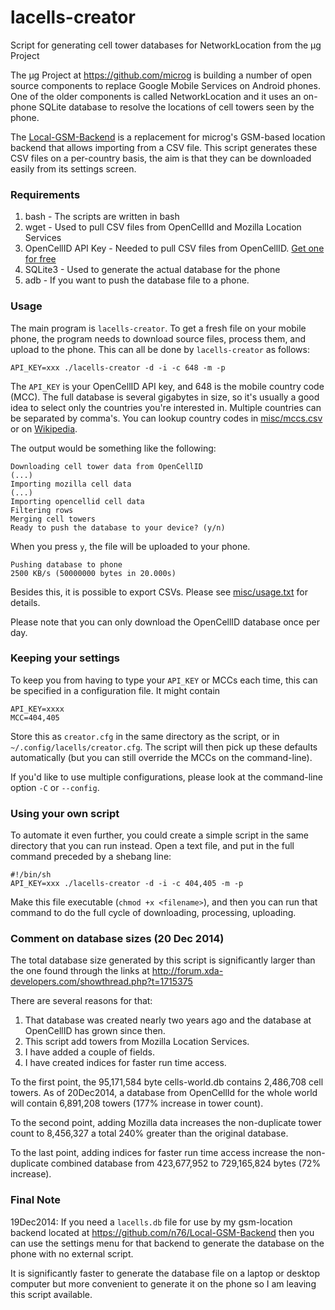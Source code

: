 lacells-creator
===============

Script for generating cell tower databases for NetworkLocation from the μg Project

The μg Project at https://github.com/microg is building a number of open source components to replace Google Mobile Services on Android phones. One of the older components is called NetworkLocation and it uses an on-phone SQLite database to resolve the locations of cell towers seen by the phone.

The [Local-GSM-Backend](https://github.com/n76/Local-GSM-Backend) is a replacement for microg's GSM-based location backend that allows importing from a CSV file. This script generates these CSV files on a per-country basis, the aim is that they can be downloaded easily from its settings screen.


### Requirements

1. bash - The scripts are written in bash
2. wget - Used to pull CSV files from OpenCellId and Mozilla Location Services
3. OpenCellID API Key - Needed to pull CSV files from OpenCellID. [Get one for free](http://wiki.opencellid.org/wiki/How_to_join)
4. SQLite3 - Used to generate the actual database for the phone
5. adb - If you want to push the database file to a phone.


### Usage

The main program is `lacells-creator`. To get a fresh file on your mobile phone, the program needs to download source files, process them, and upload to the phone. This can all be done by `lacells-creator` as follows:

    API_KEY=xxx ./lacells-creator -d -i -c 648 -m -p

The `API_KEY` is your OpenCellID API key, and 648 is the mobile country code (MCC). The full database is several gigabytes in size, so it's usually a good idea to select only the countries you're interested in. Multiple countries can be separated by comma's. You can lookup country codes in [misc/mccs.csv](misc/mccs.csv) or on [Wikipedia](https://en.wikipedia.org/wiki/Mobile_country_code).

The output would be something like the following:

    Downloading cell tower data from OpenCellID
    (...)
    Importing mozilla cell data
    (...)
    Importing opencellid cell data
    Filtering rows
    Merging cell towers
    Ready to push the database to your device? (y/n)

When you press `y`, the file will be uploaded to your phone.

    Pushing database to phone
    2500 KB/s (50000000 bytes in 20.000s)


Besides this, it is possible to export CSVs. Please see [misc/usage.txt](misc/usage.txt) for details.

Please note that you can only download the OpenCellID database once per day.


### Keeping your settings

To keep you from having to type your `API_KEY` or MCCs each time, this can be specified in a configuration file. It might contain

    API_KEY=xxxx
    MCC=404,405

Store this as `creator.cfg` in the same directory as the script, or in `~/.config/lacells/creator.cfg`. The script will then pick up these defaults automatically (but you can still override the MCCs on the command-line).

If you'd like to use multiple configurations, please look at the command-line option `-C` or `--config`.


### Using your own script

To automate it even further, you could create a simple script in the same directory that you can run instead. Open a text file, and put in the full command preceded by a shebang line:

    #!/bin/sh
    API_KEY=xxx ./lacells-creator -d -i -c 404,405 -m -p

Make this file executable (`chmod +x <filename>`), and then you can run that command to do the full cycle of downloading, processing, uploading.


### Comment on database sizes (20 Dec 2014)

The total database size generated by this script is significantly larger than the one found through the links at http://forum.xda-developers.com/showthread.php?t=1715375

There are several reasons for that:
1. That database was created nearly two years ago and the database at OpenCellID has grown since then.
2. This script add towers from Mozilla Location Services.
3. I have added a couple of fields.
4. I have created indices for faster run time access.

To the first point, the 95,171,584 byte cells-world.db contains 2,486,708 cell towers. As of 20Dec2014, a database from OpenCellId for the whole world will contain 6,891,208 towers (177% increase in tower count).

To the second point, adding Mozilla data increases the non-duplicate tower count to 8,456,327 a total 240% greater than the original database.

To the last point, adding indices for faster run time access increase the non-duplicate combined database from 423,677,952 to 729,165,824 bytes (72% increase).

### Final Note

19Dec2014: If you need a `lacells.db` file for use by my gsm-location backend located at https://github.com/n76/Local-GSM-Backend then you can use the settings menu for that backend to generate the database on the phone with no external script.

It is significantly faster to generate the database file on a laptop or desktop computer but more convenient to generate it on the phone so I am leaving this script available.
